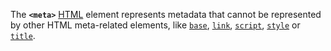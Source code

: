 The **`<meta>`** [HTML](https://developer.mozilla.org/en-US/docs/Web/HTML) element represents metadata that cannot be represented by other HTML meta-related elements, like [`base`](base!), [`link`](link!), [`script`](script!), [`style`](style!) or [`title`](title!).
